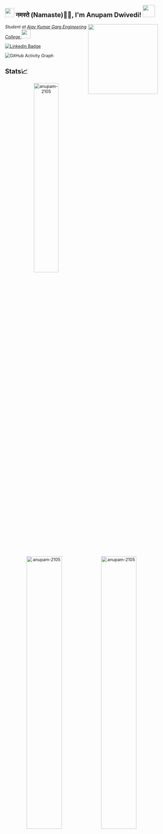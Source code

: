 <h2><img src="https://emojis.slackmojis.com/emojis/images/1531849430/4246/blob-sunglasses.gif?1531849430" width="30"/> नमस्ते (Namaste)🙏🏻, I'm Anupam Dwivedi! <img src="https://cdn.pixabay.com/photo/2021/02/12/13/43/among-us-6008615_960_720.png" width="40"></h2>
<img align='right' src="https://media.giphy.com/media/SWoSkN6DxTszqIKEqv/giphy.gif" width="230">
<p><em>Student at <a href="https://www.akgec.ac.in/">Ajay Kumar Garg Engineering College
</a><img src="https://media.giphy.com/media/WUlplcMpOCEmTGBtBW/giphy.gif" width="30"> 
</em></p>

[![Linkedin Badge](https://img.shields.io/badge/-anupamdwivedi-blue?style=flat-square&logo=Linkedin&logoColor=white&link=https://www.linkedin.com/in/anupam--dwivedi/)](https://www.linkedin.com/in/anupam--dwivedi/)

![GitHub Activity Graph](https://activity-graph.herokuapp.com/graph?username=anupam-2105&theme=dracula&hide_border=true)


## Stats📈
<p align="center"> <img width="40%" src="https://github-readme-stats.vercel.app/api/top-langs?username=anupam-2105&show_icons=true&theme=dark&hide_border=true&title_color=ff8000&text_color=ffffff&bg_color=6a6a6a&locale=en&layout=compact&hide_border=true" alt="anupam-2105" />
<img width="48%" src="https://github-readme-stats.vercel.app/api?username=anupam-2105&show_icons=true&ttheme=dark&hide_border=true&title_color=ff8000&text_color=ffffff&bg_color=6a6a6a&locale=en&hide_border=true" alt="anupam-2105" />
<img width="48%" src="https://github-readme-streak-stats.herokuapp.com/?user=anupam-2105&theme=highcontrast&hide_border=true" alt="anupam-2105" /> </p>


<!--START_SECTION:activity-->
<!--END_SECTION:activity-->
